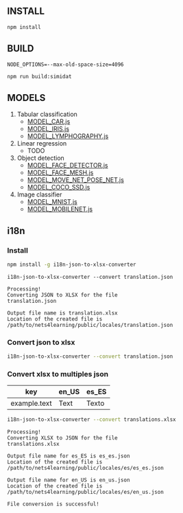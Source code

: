 ## INSTALL

```bash
npm install
```

## BUILD

```env
NODE_OPTIONS=--max-old-space-size=4096
```

```bash
npm run build:simidat
```


## MODELS

1. Tabular classification
   - [MODEL_CAR.js](src/pages/playground/0_TabularClassification/models/MODEL_CAR.js)
   - [MODEL_IRIS.js](src/pages/playground/0_TabularClassification/models/MODEL_IRIS.js)
   - [MODEL_LYMPHOGRAPHY.js](src/pages/playground/0_TabularClassification/models/MODEL_LYMPHOGRAPHY.js)
2. Linear regression
   - TODO
3. Object detection
   - [MODEL_FACE_DETECTOR.js](src/pages/playground/2_ObjectDetection/models/MODEL_FACE_DETECTOR.js)
   - [MODEL_FACE_MESH.js](src/pages/playground/2_ObjectDetection/models/MODEL_FACE_MESH.js)
   - [MODEL_MOVE_NET_POSE_NET.js](src/pages/playground/2_ObjectDetection/models/MODEL_MOVE_NET_POSE_NET.js)
   - [MODEL_COCO_SSD.js](src/pages/playground/2_ObjectDetection/models/MODEL_COCO_SSD.js)
4. Image classifier
   - [MODEL_MNIST.js](src/pages/playground/3_ImageClassification/models/MODEL_MNIST.js)
   - [MODEL_MOBILENET.js](src/pages/playground/3_ImageClassification/models/MODEL_MOBILENET.js)

## i18n

### Install

```bash
npm install -g i18n-json-to-xlsx-converter
```



```
i18n-json-to-xlsx-converter --convert translation.json

Processing!
Converting JSON to XLSX for the file
translation.json

Output file name is translation.xlsx
Location of the created file is
/path/to/nets4learning/public/locales/translation.json
```

### Convert json to xlsx

```bash
i18n-json-to-xlsx-converter --convert translation.json
```

### Convert xlsx to multiples json

| key          | en_US | es_ES |
|--------------|-------|-------|
| example.text | Text  | Texto |

```bash
i18n-json-to-xlsx-converter --convert translations.xlsx
```

```
Processing!
Converting XLSX to JSON for the file
translations.xlsx

Output file name for es_ES is es_es.json
Location of the created file is
/path/to/nets4learning/public/locales/es/es_es.json

Output file name for en_US is en_us.json
Location of the created file is
/path/to/nets4learning/public/locales/es/en_us.json

File conversion is successful!
```